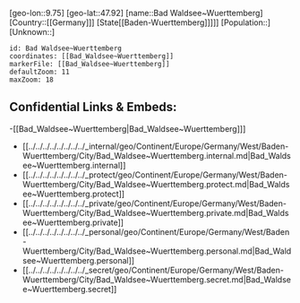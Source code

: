 ﻿---
location: [47.92,9.75]
mapzoom: [7,12] 
mapmarker: city 
type: City
tags:
- geo/City


SpocWebEntityId: 28973
isDeleted: false
confidential: public

---
[geo-lon::9.75]
[geo-lat::47.92]
[name::Bad Waldsee~Wuerttemberg]
[Country::[[Germany]]]
[State[[Baden-Wuerttemberg]]]]]
[Population::]
[Unknown::]


```leaflet
id: Bad Waldsee~Wuerttemberg
coordinates: [[Bad_Waldsee~Wuerttemberg]]
markerFile: [[Bad_Waldsee~Wuerttemberg]]
defaultZoom: 11 
maxZoom: 18
```


## Confidential Links & Embeds: 
-[[Bad_Waldsee~Wuerttemberg|Bad_Waldsee~Wuerttemberg]]] 
- [[../../../../../../../../_internal/geo/Continent/Europe/Germany/West/Baden-Wuerttemberg/City/Bad_Waldsee~Wuerttemberg.internal.md|Bad_Waldsee~Wuerttemberg.internal]] 
- [[../../../../../../../../_protect/geo/Continent/Europe/Germany/West/Baden-Wuerttemberg/City/Bad_Waldsee~Wuerttemberg.protect.md|Bad_Waldsee~Wuerttemberg.protect]] 
- [[../../../../../../../../_private/geo/Continent/Europe/Germany/West/Baden-Wuerttemberg/City/Bad_Waldsee~Wuerttemberg.private.md|Bad_Waldsee~Wuerttemberg.private]] 
- [[../../../../../../../../_personal/geo/Continent/Europe/Germany/West/Baden-Wuerttemberg/City/Bad_Waldsee~Wuerttemberg.personal.md|Bad_Waldsee~Wuerttemberg.personal]] 
- [[../../../../../../../../_secret/geo/Continent/Europe/Germany/West/Baden-Wuerttemberg/City/Bad_Waldsee~Wuerttemberg.secret.md|Bad_Waldsee~Wuerttemberg.secret]] 
